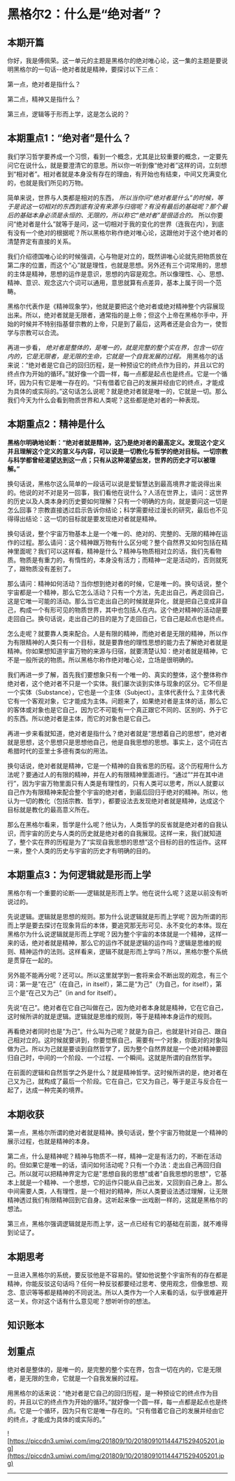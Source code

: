 # 黑格尔2：什么是“绝对者”？

## 本期开篇

你好，我是傅佩荣。这一单元的主题是黑格尔的绝对唯心论，这一集的主题是要说明黑格尔的一句话--绝对者就是精神，要探讨以下三点：

第一点，绝对者是指什么？

第二点，精神又是指什么？

第三点，逻辑等于形而上学，这是怎么说的？

## 本期重点1：“绝对者”是什么？

我们学习哲学要养成一个习惯，看到一个概念，尤其是比较重要的概念，一定要先问它在说什么，就是要澄清它的意思。所以你一听到像“绝对者”这样的词，立刻想到“相对者”。相对者就是本身没有存在的理由，有开始也有结束，中间又充满变化的，也就是我们所见的万物。

简单来说，世界与人类都是相对的东西， *所以当你问“绝对者是什么”的时候，等于是说这一切相对的东西到底有没有来源与归宿呢？有没有最后的基础呢？那个最后的基础本身必须是永恒的、无限的，所以称它“绝对者”是很适合的。* 所以你要问“绝对者是什么”就等于是问，这一切相对于我的变化的世界（连我在内），到底有没有一个绝对的根据呢？所以黑格尔称作绝对唯心论，这跟他对于这个绝对者的清楚界定有直接的关系。

我们介绍德国唯心论的时候强调，心与物是对立的，既然讲唯心论就先把物质放在第二序的位置，而这个“心”就是理性，也就是思想。另外还有三个词常用的，思想的主体是精神，思想的运作是意识，思想的内容是观念。所以像理性、心、思想、精神、意识、观念这六个词可以通用，意思就算有点差异，基本上属于同一个范畴。

黑格尔代表作是《精神现象学》，他就是要把这个绝对者或绝对精神整个内容展现出来。所以，绝对者就是无限者，通常指的是上帝；但这个上帝在黑格尔手中，开始的时候并不特别指基督宗教的上帝，只是到了最后，这两者还是会合为一，使哲学与宗教可以合流。

再进一步看， *绝对者是整体的，是唯一的，就是完整的整个实在界，包含一切在内的，它是无限者，是无限的生命，它就是一个自我发展的过程。* 用黑格尔的话来说：“绝对者是它自己的回归历程，是一种预设它的终点作为目的，并且以它的终点作为开始的循环。”就好像一个圆一样，每一点都是起点也是终点。它是一个循环，因为只有它是唯一存在的。“只有借着它自己的发展并经由它的终点，才能成为具体的或实际的。”这句话怎么说呢？就是绝对者就是唯一的，它就是一切。那么我们今天为什么会看到物质世界和人类呢？这些都是绝对者的一种表现。

## 本期重点2：精神是什么

 **黑格尔明确地论断：“绝对者就是精神，这乃是绝对者的最高定义。发现这个定义并且理解这个定义的意义与内容，可以说是一切教化与哲学的绝对目标。一切宗教与科学都曾经渴望达到这一点；只有从这种渴望出发，世界的历史才可以被理解。”**

换句话说，黑格尔这么简单的一段话可以说是爱智慧达到最高境界才能说得出来的。他说的对不对是另一回事，我们看他在说什么？人活在世界上，请问：这世界的历史以及人类本身的历史要如何理解？只有一个明确的方向，就是要问这一切是怎么回事？宗教直接透过启示告诉你结论；科学需要经过漫长的研究，最后也不见得得出结论：这一切的目标就是要发现绝对者就是精神。

换句话说，整个宇宙万物基本上是一个唯一的、绝对的、完整的、无限的精神在运作的过程。那么请问：这个精神跟万物有什么区分呢？整个自然界又如何包括在精神里面呢？我们可以这样看，精神是什么？精神与物质相对立的话，我们先看物质。物质是有重力的，有惰性的，本身没有活力；而精神一定是活动的，否则就死了，跟物质没有差别了。

那么请问：精神如何活动？当你想到绝对者的时候，它是唯一的。换句话说，整个宇宙都是一个精神，那么它怎么活动？只有一个方法，先走出自己，再走回自己，这是它唯一可能的活动。那么当它走出自己的时候就是异化，就是把自己变成非自己，构成一个有形可见的物质世界，其中也包括人在内。这个绝对精神的活动是要走回自己。换句话说，走出自己的目的是为了走回自己，它自己是起点也是终点。

怎么走呢？就要靠人类来配合。人是有限的精神，而绝对者是无限的精神，所以作为有限精神的人类只有一个目标，就是要靠他的理性思想的能力去了解绝对者就是精神。你如果想知道宇宙万物的来源与归宿，就要清楚认知：绝对者就是精神，它不是一般所说的物质。所以黑格尔称作绝对唯心论，立场是很明确的。

我们再进一步了解，首先我们要想象只有一个唯一的、真实的整体，这个整体称作绝对者，这个绝对者不只是一个实体。我们屡次谈到实体与现象的区分。它不但是一个实体（Substance），它也是一个主体（Subject）。主体代表什么？主体代表它有一个客观对象，它才能成为主体。问题来了，如果绝对者是主体的话，那么它的客体或对象也是它自己，因为它不可能有一个真正跟它不同的、区别的、外于它的东西。所以绝对者是主体，而它的对象也是它自己。

再进一步来看就知道，绝对者是指什么？绝对者就是“思想着自己的思想”，绝对者就是思想，这个思想只是思想他自己，他是自我思想的思想。事实上，这个词在古希腊时代的亚里士多德有类似的用法。

换句话说，绝对者就是精神，它是一个精神的自我省思的历程。这个历程用什么方法呢？要通过人的有限的精神，并在人的有限精神里面进行。“通过”“并在其中进行”，因为宇宙万物里面只有人类是有理性的，只有人类可以思考，所以人就要以自己作为有限精神来配合整个宇宙的绝对者，到最后回归于绝对的精神。所以，他认为一切的教化（包括宗教、哲学），都要设法去发现绝对者就是精神，达成这个目标就是教化的最高意义所在。

那么在黑格尔看来，哲学是什么呢？他认为，人类哲学的反省就是绝对者的自我认识，而宇宙的历史与人类的历史就是绝对者的自我展现。这样一来，我们就知道了，整个实在界的历程是为了“实现自我思想的思想”这个目标的目的性运作。这样一来，整个人类的历史与宇宙的历史才有明确的目的。

## 本期重点3：为何逻辑就是形而上学

黑格尔有一个重要的论断——逻辑就是形而上学。他在说什么呢？这是以前没有听说过的。

先说逻辑。逻辑就是思想的规则。那为什么说逻辑就是形而上学呢？因为所谓的形而上学是要去探讨在现象背后的本体，要追究那无形可见、永不变化的本体。现在黑格尔为什么说逻辑就是形而上学呢？因为整个宇宙的本体就是一个精神，这样一来的话，绝对者就是精神，那么它的运作不就是逻辑的运作吗？逻辑是思维的规则、精神运作的法则。这样看来，逻辑不就是形而上学吗？所以，黑格尔整个系统是贯穿在一起的。

另外能不能再分呢？还可以。所以这里就学到一套将来会不断出现的观念，有三个词：第一是“在己”（在自己，in itself），第二是“为己”（为自己，for itself），第三个是“在己又为己”（in and for itself）。

先说“在己”。绝对者在它自己叫做在己，因为绝对者本身就是精神，它在它自己，这时候所讲的就是逻辑。逻辑就是思维的规则，等于是精神本身运作的规则。

再看绝对者同时也是“为己”。什么叫为己呢？就是为自己，也就是针对自己、跟自己相对立的。这时候就要讲到，你要觉察自己，需要有一个对象，你面对的对象叫做为己。所以为己就是要谈到自然哲学了，因为整个自然界就是一个绝对精神要回归自己时，中间的一个阶段、一个过程、一个瞬间。这就是所谓的自然哲学。

在前面的逻辑和自然哲学之外是什么？就是精神哲学。这时候所讲的是，绝对者在己又为己，就构成了最后一个阶段。它在自己，它又为自己，等于是正与反合在一起了，达成一种完美的境界。

## 本期收获

第一点，黑格尔所谓的绝对者就是精神。换句话说，整个宇宙万物就是一个精神的展示过程，也就是精神的本身。

第二点，什么是精神呢？精神与物质不一样，精神一定是有活力的，不断在活动的。但如果它是唯一的话，请问如何活动呢？只有一个办法：走出自己再回归自己。所以就可以把精神界定为它是"思想自我的思想"或者"自我思想的思想"，它基本上就是一个精神、一个思想，它的运作只能从自己出发，又回到自己身上。那么中间需要人类，人有理性，是一个相对的精神，所以人类要设法透过理解，让无限精神透过我们有限精神回到它自身。这听起来像一出戏剧一样的，这就是黑格尔的想法。

第三点，黑格尔强调逻辑就是形而上学，这一点已经有它的基础在前面，就不难得到论证了。

##  本期思考

一旦进入黑格尔的系统，要反驳他是不容易的。譬如他说整个宇宙所有的存在都是精神，你能反驳这句话吗？任何一种反驳都要经过思考、使用观念，但像思想、观念、意识等等都是精神的不同说法。所以人类作为一个人来看的话，似乎很难避开这一关。你对这个话有什么意见呢？想听听你的想法。

## 知识账本

## 划重点

绝对者是整体的，是唯一的，是完整的整个实在界，包含一切在内的，它是无限者，是无限的生命，它就是一个自我发展的过程。

用黑格尔的话来说：“绝对者是它自己的回归历程，是一种预设它的终点作为目的，并且以它的终点作为开始的循环。”就好像一个圆一样，每一点都是起点也是终点。它是一个循环，因为只有它是唯一存在的。“只有借着它自己的发展并经由它的终点，才能成为具体的或实际的。”

![https://piccdn3.umiwi.com/img/201809/10/201809101144471529405201.jpg](https://piccdn3.umiwi.com/img/201809/10/201809101144471529405201.jpg)

---
